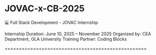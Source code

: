 # JOVAC-x-CB-2025
💻 Full Stack Development - JOVAC Internship

Internship Duration: June 10, 2025 – November 2025
Organized by: CEA Department, GLA University
Training Partner: Coding Blocks

==================================================
